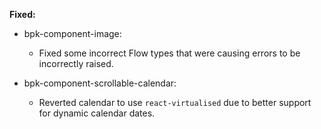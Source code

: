 **Fixed:**

- bpk-component-image:
  - Fixed some incorrect Flow types that were causing errors to be incorrectly raised.

- bpk-component-scrollable-calendar:
  - Reverted calendar to use `react-virtualised` due to better support for dynamic calendar dates.